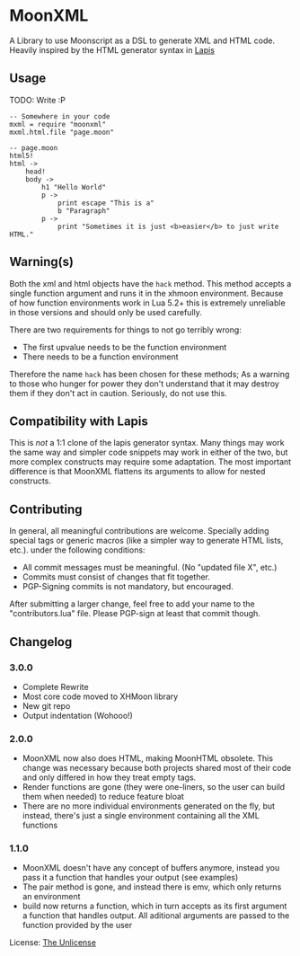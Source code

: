 MoonXML
========

A Library to use Moonscript as a DSL to generate XML and HTML code.
Heavily inspired by the HTML generator syntax in [Lapis][lapis]

Usage
--------------------------------------------------------------------------------

TODO: Write :P

	-- Somewhere in your code
	mxml = require "moonxml"
	mxml.html.file "page.moon"

	-- page.moon
	html5!
	html ->
		head!
		body ->
			h1 "Hello World"
			p ->
				print escape "This is a"
				b "Paragraph"
			p ->
				print "Sometimes it is just <b>easier</b> to just write HTML."

Warning(s)
--------------------------------------------------------------------------------

Both the xml and html objects have the `hack` method.
This method accepts a single function argument and runs it in the xhmoon
environment.
Because of how function environments work in Lua 5.2+ this is extremely
unreliable in those versions and should only be used carefully.

There are two requirements for things to not go terribly wrong:

- The first upvalue needs to be the function environment
- There needs to be a function environment

Therefore the name `hack` has been chosen for these methods;
As a warning to those who hunger for power they don't understand that it may
destroy them if they don't act in caution.
Seriously, do not use this.

Compatibility with Lapis
--------------------------------------------------------------------------------

This is *not* a 1:1 clone of the lapis generator syntax.
Many things may work the same way and simpler code snippets may work in either
of the two, but more complex constructs may require some adaptation.
The most important difference is that MoonXML flattens its arguments to allow
for nested constructs.

Contributing
--------------------------------------------------------------------------------

In general, all meaningful contributions are welcome. Specially adding special
tags or generic macros (like a simpler way to generate HTML lists, etc.). under
the following conditions:

- All commit messages must be meaningful. (No "updated file X", etc.)
- Commits must consist of changes that fit together.
- PGP-Signing commits is not mandatory, but encouraged.

After submitting a larger change, feel free to add your name to the
"contributors.lua" file. Please PGP-sign at least that commit though.

Changelog
--------------------------------------------------------------------------------

### 3.0.0

- Complete Rewrite
- Most core code moved to XHMoon library
- New git repo
- Output indentation (Wohooo!)

### 2.0.0

- MoonXML now also does HTML, making MoonHTML obsolete. This change was necessary because both projects shared most of their code and only differed in how they treat empty tags.
- Render functions are gone (they were one-liners, so the user can build them when needed) to reduce feature bloat
- There are no more individual environments generated on the fly, but instead, there's just a single environment containing all the XML functions

### 1.1.0

- MoonXML doesn't have any concept of buffers anymore, instead you pass it a function that handles your output (see examples)
- The pair method is gone, and instead there is emv, which only returns an environment
- build now returns a function, which in turn accepts as its first argument a function that handles output.  All aditional arguments are passed to the function provided by the user

License: [The Unlicense][unlicense]

[lapis]:     //leafo.net/lapis "Lapis: Webb-application framework for Lua/Moonscript"
[unlicense]: //unlicense.org   "The Unlicense"
